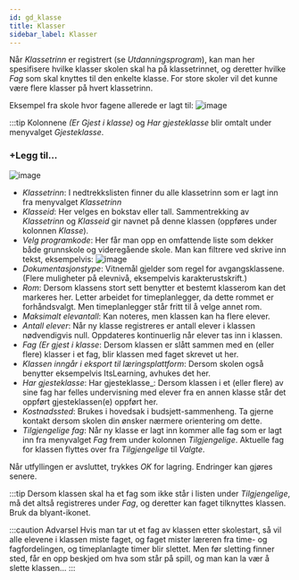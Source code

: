 ```yaml
---
id: gd_klasse
title: Klasser
sidebar_label: Klasser
---
```


Når _Klassetrinn_ er registrert (se _Utdanningsprogram_), kan man her spesifisere hvilke klasser skolen skal ha på klassetrinnet, og deretter hvilke _Fag_ som skal knyttes til den enkelte klasse. For store skoler vil det kunne være flere klasser på hvert klassetrinn. 

Eksempel fra skole hvor fagene allerede er lagt til:
![image](https://github.com/BarmanHanssen/iskole/assets/80097133/1aaa3b62-1a8d-4066-83d6-dc9f3e81a79d)


:::tip Kolonnene _(Er Gjest i klasse)_ og _Har gjesteklasse_ blir omtalt under menyvalget _Gjesteklasse_.

### +Legg til...
![image](https://github.com/BarmanHanssen/iskole/assets/80097133/ba556c8b-4d5c-45d0-8e04-3ae0e64dc51b)

- _Klassetrinn_: I nedtrekkslisten finner du alle klassetrinn som er lagt inn fra menyvalget _Klassetrinn_
- _Klasseid_: Her velges en bokstav eller tall. Sammentrekking av  _Klassetrinn_ og _Klasseid_ gir navnet på denne klassen (oppføres under kolonnen _Klasse_). 
- _Velg programkode_: Her får man opp en omfattende liste som dekker både grunnskole og videregående skole. Man kan filtrere ved skrive inn tekst, eksempelvis:
![image](https://github.com/BarmanHanssen/iskole/assets/80097133/b8da5307-1c53-4f39-bf0c-ed97f5db5624)
- _Dokumentasjonstype_: Vitnemål gjelder som regel for avgangsklassene. (Flere muligheter på elevnivå, eksempelvis karakterustskrift.)
- _Rom_: Dersom klassens stort sett benytter et bestemt klasserom kan det markeres her. Letter arbeidet for timeplanlegger, da dette rommet er forhåndsvalgt. Men timeplanlegger står fritt til å velge annet rom.
- _Maksimalt elevantall_: Kan noteres, men klassen kan ha flere elever.
- _Antall elever_: Når ny klasse registreres er antall elever i klassen nødvendigvis null. Oppdateres kontinuerlig når elever tas inn i klassen.
- _Fag (Er gjest i klasse_: Dersom klassen er slått sammen med en (eller flere) klasser i et fag, blir klassen med faget skrevet ut her.
- _Klassen inngår i eksport til læringsplattform_: Dersom skolen også benytter eksempelvis ItsLearning, avhukes det her.
- _Har gjesteklasse_: Har gjesteklasse_: Dersom klassen i et (eller flere) av sine fag har felles undervisning med elever fra en annen klasse står det oppført gjesteklassen(e) oppført her.
- _Kostnadssted_: Brukes i hovedsak i budsjett-sammenheng. Ta gjerne kontakt dersom skolen din ønsker nærmere orientering om dette.
- _Tilgjengelige fag_: Når ny klasse er lagt inn kommer alle fag som er lagt inn fra menyvalget _Fag_ frem under kolonnen _Tilgjengelige_. Aktuelle fag for klassen flyttes over fra _Tilgjengelige_ til _Valgte_.

Når utfyllingen er avsluttet, trykkes _OK_ for lagring. Endringer kan gjøres senere. 

:::tip Dersom klassen skal ha et fag som ikke står i listen under _Tilgjengelige_, må det altså registreres under _Fag_, og deretter kan faget tilknyttes klassen. Bruk da blyant-ikonet.
 

:::caution Advarsel
Hvis man tar ut et fag av klassen etter skolestart, så vil alle elevene i klassen miste faget, og faget mister læreren fra time- og fagfordelingen, og timeplanlagte timer blir slettet. Men før sletting finner sted, får en opp beskjed om hva som står på spill, og man kan la vær å slette klassen...
:::
